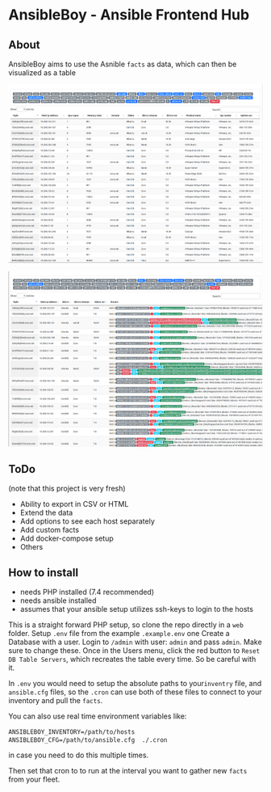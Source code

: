 # AnsibleBoy - Ansible Frontend Hub

About
-----

AnsibleBoy aims to use the Asnible `facts` as data, which can then be visualized as a table

![](/assets/ansibleBoyScreen1.png?raw=true "Screenshot")

![](/assets/ansibleBoyScreen2.png?raw=true "Screenshot")


ToDo
------
(note that this project is very fresh)

- Ability to export in CSV or HTML
- Extend the data
- Add options to see each host separately
- Add custom facts
- Add docker-compose setup
- Others

How to install
------

- needs PHP installed (7.4 recommended)
- needs ansible installed
- assumes that your ansible setup utilizes ssh-keys to login to the hosts


This is a straight forward PHP setup, so clone the repo directly in a `web` folder.
Setup `.env` file from the example `.example.env` one
Create a Database with a user.
Login to `/admin` with user: `admin` and pass `admin`. Make sure to change these.
Once in the Users menu, click the red button to `Reset DB Table Servers`, which recreates the table every time. So be careful with it.

In `.env` you would need to setup the absolute paths to your`inventry` file, and `ansible.cfg` files, so the `.cron` can use both of these files to connect to your inventory and pull the `facts`.

You can also use real time environment variables like:
```shell
ANSIBLEBOY_INVENTORY=/path/to/hosts ANSIBLEBOY_CFG=/path/to/ansible.cfg  ./.cron
```
in case you need to do this multiple times.

Then set that cron to to run at the interval you want to gather new `facts` from your fleet.

